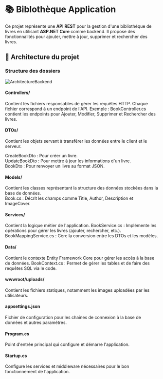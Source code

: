 # 📚 **Biblothèque Application**

Ce projet représente une **API REST** pour la gestion d'une bibliothèque de livres en utilisant **ASP.NET Core** comme backend. Il propose des fonctionnalités pour ajouter, mettre à jour, supprimer et rechercher des livres.


## **📂 Architecture du projet**

### **Structure des dossiers**

![ArchitectureBackend](https://github.com/user-attachments/assets/dcccc07c-7aae-4220-aa1c-d74831678b7a)

#### Controllers/

Contient les fichiers responsables de gérer les requêtes HTTP.
Chaque fichier correspond à un endpoint de l'API.
Exemple : BookController.cs contient les endpoints pour Ajouter, Modifier, Supprimer et Rechercher des livres.
#### DTOs/

Contient les objets servant à transférer les données entre le client et le serveur.  

CreateBookDto : Pour créer un livre.  
UpdateBookDto : Pour mettre à jour les informations d'un livre.  
BookDto : Pour renvoyer un livre au format JSON.  

#### Models/  
  
Contient les classes représentant la structure des données stockées dans la base de données.  
Book.cs : Décrit les champs comme Title, Author, Description et ImageCover.  
  
#### Services/  

Contient la logique métier de l'application.
BookService.cs : Implémente les opérations pour gérer les livres (ajouter, rechercher, etc.).  
BookMappingService.cs : Gère la conversion entre les DTOs et les modèles.  
  
#### Data/

Contient le contexte Entity Framework Core pour gérer les accès à la base de données.
BookContext.cs : Permet de gérer les tables et de faire des requêtes SQL via le code.
  
#### wwwroot/uploads/

Contient les fichiers statiques, notamment les images uploadées par les utilisateurs.
  
#### appsettings.json

Fichier de configuration pour les chaînes de connexion à la base de données et autres paramètres.
  
#### Program.cs

Point d'entrée principal qui configure et démarre l'application.
 
#### Startup.cs

Configure les services et middleware nécessaires pour le bon fonctionnement de l'application.
